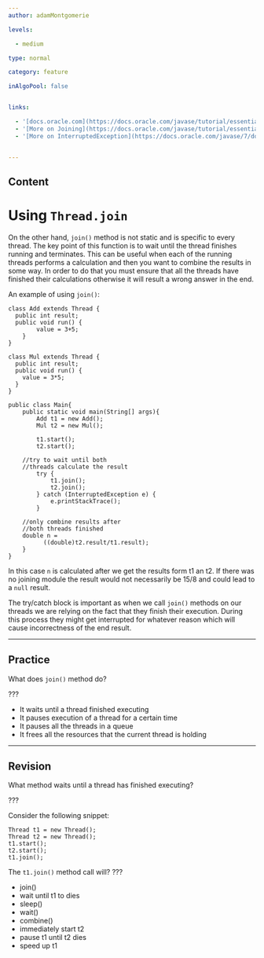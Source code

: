 ```yaml
---
author: adamMontgomerie

levels:

  - medium

type: normal

category: feature

inAlgoPool: false


links:

  - '[docs.oracle.com](https://docs.oracle.com/javase/tutorial/essential/concurrency/join.html){website}'
  - '[More on Joining](https://docs.oracle.com/javase/tutorial/essential/concurrency/join.html){website}'
  - '[More on InterruptedException](https://docs.oracle.com/javase/7/docs/api/java/lang/InterruptedException.html){website}'


---
```

## Content
# Using `Thread.join`

On the other hand, `join()` method is not static and is specific to every thread. The key point of this function is to wait until the thread finishes running and terminates. This can be useful when each of the running threads performs a calculation and then you want to combine the results in some way. In order to do that you must ensure that all the threads have finished their calculations otherwise it will result a wrong answer in the end.

An example of using `join()`:

```
class Add extends Thread {
  public int result;
  public void run() {
		value = 3+5;
	}
}

class Mul extends Thread {
  public int result;
  public void run() {
    value = 3*5;
  }
}

public class Main{
	public static void main(String[] args){
		Add t1 = new Add();
		Mul t2 = new Mul();

		t1.start();
		t2.start();

    //try to wait until both
    //threads calculate the result
		try {
			t1.join();
			t2.join();
		} catch (InterruptedException e) {
			e.printStackTrace();
		}

    //only combine results after
    //both threads finished
    double n =
          ((double)t2.result/t1.result);
	}
}
```

In this case `n` is calculated after we get the results form t1 an t2. If there was no joining module the result would not necessarily be 15/8 and could lead to a `null` result.

The try/catch block is important as when we call `join()` methods on our threads we are relying on the fact that they finish their execution. During this process they might get interrupted for whatever reason which will cause incorrectness of the end result.

---
## Practice

What does `join()` method do?

???


* It waits until a thread finished executing
* It pauses execution of a thread for a certain time
* It pauses all the threads in a queue
* It frees all the resources that the current thread is holding

---
## Revision

What method waits until a thread has finished executing?

???

Consider the following snippet:
```
Thread t1 = new Thread();
Thread t2 = new Thread();
t1.start();
t2.start();
t1.join();
```

The `t1.join()` method call will? ???


* join()
* wait until t1 to dies
* sleep()
* wait()
* combine()
* immediately start t2
* pause t1 until t2 dies
* speed up t1

